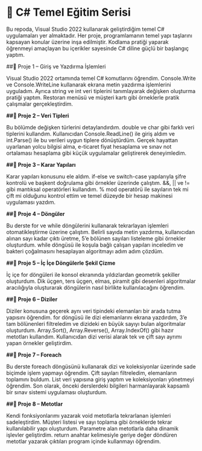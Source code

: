 # 🧩 C# Temel Eğitim Serisi

Bu repoda, Visual Studio 2022 kullanarak geliştirdiğim temel C# uygulamaları yer almaktadır. Her proje, programlamanın temel yapı taşlarını kapsayan konular üzerine inşa edilmiştir. Kodlama pratiği yaparak öğrenmeyi amaçlayan bu içerikler sayesinde C# diline güçlü bir başlangıç yaptım.

##🔹 Proje 1 – Giriş ve Yazdırma İşlemleri

Visual Studio 2022 ortamında temel C# komutlarını öğrendim. Console.Write ve Console.WriteLine kullanarak ekrana metin yazdırma işlemlerini uyguladım. Ayrıca string ve int veri tiplerini tanımlayarak değişken oluşturma pratiği yaptım. Restoran menüsü ve müşteri kartı gibi örneklerle pratik çalışmalar gerçekleştirdim.

**##🔹 Proje 2 – Veri Tipleri**

Bu bölümde değişken türlerini detaylandırdım. double ve char gibi farklı veri tiplerini kullandım. Kullanıcıdan Console.ReadLine() ile giriş aldım ve int.Parse() ile bu verileri uygun tiplere dönüştürdüm. Gerçek hayattan uyarlanan yolcu bilgisi alma, e-ticaret fiyat hesaplama ve sınav not ortalaması hesaplama gibi küçük uygulamalar geliştirerek deneyimledim.

**##🔹 Proje 3 – Karar Yapıları**

Karar yapıları konusunu ele aldım. if-else ve switch-case yapılarıyla şifre kontrolü ve başkent doğrulama gibi örnekler üzerinde çalıştım. &&, || ve != gibi mantıksal operatörleri kullandım. % mod operatörü ile sayıların tek mi çift mi olduğunu kontrol ettim ve temel düzeyde bir hesap makinesi uygulaması yazdım.

**##🔹 Proje 4 – Döngüler**

Bu derste for ve while döngülerini kullanarak tekrarlayan işlemleri otomatikleştirme üzerine çalıştım. Belirli sayıda metin yazdırma, kullanıcıdan alınan sayı kadar çıktı üretme, 5’e bölünen sayıları listeleme gibi örnekler oluşturdum. while döngüsü ile koşula bağlı çalışan yapıları inceledim ve bakteri çoğalmasını hesaplayan algoritmayı adım adım çözdüm.

**##🔹 Proje 5 – İç İçe Döngülerle Şekil Çizme**

İç içe for döngüleri ile konsol ekranında yıldızlardan geometrik şekiller oluşturdum. Dik üçgen, ters üçgen, elmas, piramit gibi desenleri algoritmalar aracılığıyla oluşturarak döngülerin nasıl birlikte kullanılacağını öğrendim.

**##🔹 Proje 6 – Diziler**

Diziler konusuna geçerek aynı veri tipindeki elemanları bir arada tutma yapısını öğrendim. for döngüsü ile dizi elemanlarını ekrana yazdırdım, 3’e tam bölünenleri filtreledim ve dizideki en büyük sayıyı bulan algoritmalar oluşturdum. Array.Sort(), Array.Reverse(), Array.IndexOf() gibi hazır metotları kullandım. Kullanıcıdan dizi verisi alarak tek ve çift sayı ayrımı yapan örnekler geliştirdim.

**##🔹 Proje 7 – Foreach**

Bu derste foreach döngüsünü kullanarak dizi ve koleksiyonlar üzerinde sade biçimde işlem yapmayı öğrendim. Çift sayıları filtreledim, elemanların toplamını buldum. List veri yapısına giriş yaptım ve koleksiyonları yönetmeyi öğrendim. Son olarak, önceki derslerdeki bilgileri harmanlayarak kapsamlı bir sınav sistemi uygulaması oluşturdum.

**##🔹 Proje 8 – Metotlar**

Kendi fonksiyonlarımı yazarak void metotlarla tekrarlanan işlemleri sadeleştirdim. Müşteri listesi ve sayı toplama gibi örneklerde tekrar kullanılabilir yapı oluşturdum. Parametre alan metotlarla daha dinamik işlevler geliştirdim. return anahtar kelimesiyle geriye değer döndüren metotlar yazarak çıktıları program içinde kullanmayı öğrendim.
